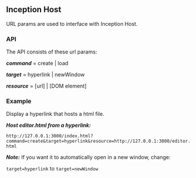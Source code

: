 ## Inception Host

URL params are used to interface with Inception Host.  

### API

The API consists of these url params:

***command*** = create | load 

***target*** = hyperlink | newWindow

***resource*** = [url] | [DOM element]

### Example

Display a hyperlink that hosts a html file.

***Host editor.html from a hyperlink:***

 `http://127.0.0.1:3000/index.html?command=create&target=hyperlink&resource=http://127.0.0.1:3000/editor.html`
 

***Note:*** If you want it to automatically open in a new window, change: 

`target=hyperlink` to `target=newWindow`
